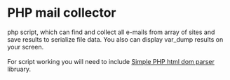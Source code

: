 # PHP mail collector
php script, which can find and collect all e-mails from array of sites and save results to serialize file data.
You also can display var_dump results on your screen.
<br/><br/>
For script working you will need to include <a href="http://simplehtmldom.sourceforge.net/" taret="_blank">Simple PHP html dom parser</a> libruary.
